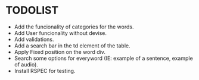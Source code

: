 # TODOLIST
* Add the funcionality of categories for the words.
* Add User funcionality without devise.
* Add validations.
* Add a search bar in the td element of the table.
* Apply Fixed position on the word div.
* Search some options for everyword (IE: example of a sentence, example of audio).
* Install RSPEC for testing.
